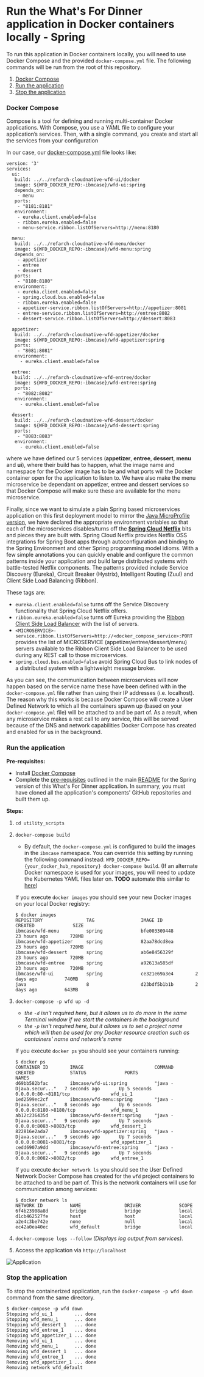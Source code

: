# Run the What's For Dinner application in Docker containers locally - Spring

To run this application in Docker containers locally, you will need to use Docker Compose and the provided `docker-compose.yml` file.
The following commands will be run from the root of this repository.

1. [Docker Compose](#docker-compose)
2. [Run the application](#run-the-application)
3. [Stop the application](#stop-the-application)

### Docker Compose

Compose is a tool for defining and running multi-container Docker applications. With Compose, you use a YAML file to configure your application’s services. Then, with a single command, you create and start all the services from your configuration

In our case, our [docker-compose.yml](utility_scripts/docker-compose.yml) file looks like:

```
version: '3'
services:
  ui:
   build: ../../refarch-cloudnative-wfd-ui/docker
   image: ${WFD_DOCKER_REPO:-ibmcase}/wfd-ui:spring
   depends_on:
    - menu
   ports:
    - "8181:8181"
   environment:
    - eureka.client.enabled=false
    - ribbon.eureka.enabled=false
    - menu-service.ribbon.listOfServers=http://menu:8180

  menu:
   build: ../../refarch-cloudnative-wfd-menu/docker
   image: ${WFD_DOCKER_REPO:-ibmcase}/wfd-menu:spring
   depends_on:
    - appetizer
    - entree
    - dessert
   ports:
    - "8180:8180"
   environment:
    - eureka.client.enabled=false
    - spring.cloud.bus.enabled=false
    - ribbon.eureka.enabled=false
    - appetizer-service.ribbon.listOfServers=http://appetizer:8081
    - entree-service.ribbon.listOfServers=http://entree:8082
    - dessert-service.ribbon.listOfServers=http://dessert:8083

  appetizer:
   build: ../../refarch-cloudnative-wfd-appetizer/docker
   image: ${WFD_DOCKER_REPO:-ibmcase}/wfd-appetizer:spring
   ports:
    - "8081:8081"
   environment:
     - eureka.client.enabled=false

  entree:
   build: ../../refarch-cloudnative-wfd-entree/docker
   image: ${WFD_DOCKER_REPO:-ibmcase}/wfd-entree:spring
   ports:
    - "8082:8082"
   environment:
     - eureka.client.enabled=false

  dessert:
   build: ../../refarch-cloudnative-wfd-dessert/docker
   image: ${WFD_DOCKER_REPO:-ibmcase}/wfd-dessert:spring
   ports:
    - "8083:8083"
   environment:
     - eureka.client.enabled=false
```

where we have defined our 5 services (**appetizer**, **entree**, **dessert**, **menu** and **ui**), where their build has to happen, what the image name and namespace for the Docker image has to be and what ports will the Docker container open for the application to listen to. We have also make the menu microservice be dependant on appetizer, entree and dessert services so that Docker Compose will make sure these are available for the menu microservice.

Finally, since we want to simulate a plain Spring based microservices application on this first deployment model to mirror the [Java MicroProfile version](https://github.com/ibm-cloud-architecture/refarch-cloudnative-wfd/tree/microprofile),
we have declared the appropriate environment variables so that each of the microservices disables/turns off the [**Spring Cloud Netflix**](https://cloud.spring.io/spring-cloud-netflix/) bits and pieces they are built with. Spring Cloud Netflix provides Netflix OSS integrations for Spring Boot apps through autoconfiguration and binding to the Spring Environment and other Spring programming model idioms. With a few simple annotations you can quickly enable and configure the common patterns inside your application and build large distributed systems with battle-tested Netflix components. The patterns provided include Service Discovery (Eureka), Circuit Breaker (Hystrix), Intelligent Routing (Zuul) and Client Side Load Balancing (Ribbon).

These tags are:

- `eureka.client.enabled=false` turns off the Service Discovery functionality that Spring Cloud Netflix offers.
- `ribbon.eureka.enabled=false` turns off Eureka providing the [Ribbon Client Side Load Balancer](https://spring.io/guides/gs/client-side-load-balancing/) with the list of servers.
- `<MICROSERVICE>-service.ribbon.listOfServers=http://<docker_compose_service>:PORT` provides the list of MICROSERVICE (appetizer/entree/dessert/menu) servers available to the Ribbon Client Side Load Balancer to be used during any REST call to those microservices.
- `spring.cloud.bus.enabled=false` avoid Spring Cloud Bus to link nodes of a distributed system with a lightweight message broker.

As you can see, the communication between microservices will now happen based on the service name these have been defined with in the `docker-compose.yml` file rather than using their IP addresses (i.e. localhost). The reason why this works is because Docker Compose will create a User Defined Network to which all the containers spawn up (based on your `docker-compose.yml` file) will be attached to and be part of.
As a result, when any microservice makes a rest call to any service, this will be served because of the DNS and network capabilities Docker Compose has created and enabled for us in the background.

### Run the application

**Pre-requisites:**

   - Install [Docker Compose](https://docs.docker.com/compose/install/)
   - Complete the [pre-requisites](README.md#pre-requisites) outlined in the main [README](README.md) for the Spring version of this What's For Dinner application. In summary, you must have cloned all the application's components' GitHub repositories and built them up.

**Steps:**

1. `cd utility_scripts`
2. `docker-compose build`  
    - By default, the `docker-compose.yml` is configured to build the images in the `ibmcase` namespace.  You can override this setting by running the following command instead: `WFD_DOCKER_REPO={your_docker_hub_repository} docker-compose build`. (If an alternate Docker namespace is used for your images, you will need to update the Kubernetes YAML files later on. **TODO** automate this similar to [here](https://github.com/IBM/Java-MicroProfile-on-Kubernetes/blob/master/scripts/change_image_name_osx.sh))

   If you execute `docker images` you should see your new Docker images on your local Docker registry:
   ```
   $ docker images
   REPOSITORY                TAG                 IMAGE ID            CREATED              SIZE
   ibmcase/wfd-menu          spring              bfe003309448        23 hours ago        728MB
   ibmcase/wfd-appetizer     spring              82aa78dcd8ea        23 hours ago        720MB
   ibmcase/wfd-dessert       spring              ab6e8456329f        23 hours ago        720MB
   ibmcase/wfd-entree        spring              a92613a585df        23 hours ago        720MB
   ibmcase/wfd-ui            spring              ce321e69a3e4        2 days ago          740MB
   java                      8                   d23bdf5b1b1b        2 days ago          643MB
   ```
3. `docker-compose -p wfd up -d`
   - _the `-d` isn't required here, but it allows us to do more in the same Terminal window if we start the containers in the background_
   - _the `-p` isn't required here, but it allows us to set a project name which will then be used for any Docker resource creation such as containers' name and network's name_

   If you execute `docker ps` you should see your containers running:
   ```
   $ docker ps
   CONTAINER ID        IMAGE                          COMMAND                  CREATED             STATUS              PORTS                              NAMES
   d69bb582bfac        ibmcase/wfd-ui:spring          "java -Djava.secur..."   7 seconds ago       Up 5 seconds        0.0.0.0:80->8181/tcp               wfd_ui_1
   1ed2599ec2cf        ibmcase/wfd-menu:spring        "java -Djava.secur..."   8 seconds ago       Up 6 seconds        0.0.0.0:8180->8180/tcp             wfd_menu_1
   ab12c236435d        ibmcase/wfd-dessert:spring     "java -Djava.secur..."   9 seconds ago       Up 7 seconds        0.0.0.0:8083->8083/tcp             wfd_dessert_1
   822816e2ada7        ibmcase/wfd-appetizer:spring   "java -Djava.secur..."   9 seconds ago       Up 7 seconds        0.0.0.0:8081->8081/tcp             wfd_appetizer_1
   cedd6907a9dd        ibmcase/wfd-entree:spring      "java -Djava.secur..."   9 seconds ago       Up 7 seconds        0.0.0.0:8082->8082/tcp             wfd_entree_1
   ```

   If you execute `docker network ls` you should see the User Defined Network Docker Compose has created for the `wfd` project containers to be attached to and be part of. This is the network containers will use for communication among services:
   ```
   $ docker network ls
   NETWORK ID          NAME                DRIVER              SCOPE
   6f4b23908a8d        bridge              bridge              local
   d1cb462527fe        host                host                local
   a2e4c3be742e        none                null                local
   ec42a0ea40ec        wfd_default         bridge              local
   ```

4. `docker-compose logs --follow` _(Displays log output from services)_.
5. Access the application via `http://localhost`

![Application](static/imgs/docker_local_readme/app.png)

### Stop the application

To stop the containerized application, run the `docker-compose -p wfd down` command from the same directory.

```
$ docker-compose -p wfd down
Stopping wfd_ui_1        ... done
Stopping wfd_menu_1      ... done
Stopping wfd_dessert_1   ... done
Stopping wfd_entree_1    ... done
Stopping wfd_appetizer_1 ... done
Removing wfd_ui_1        ... done
Removing wfd_menu_1      ... done
Removing wfd_dessert_1   ... done
Removing wfd_entree_1    ... done
Removing wfd_appetizer_1 ... done
Removing network wfd_default
```
